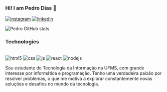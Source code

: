 ### Hi! I am Pedro Dias 👏

[![instagram](https://img.shields.io/badge/Instagram-E4405F?style=for-the-badge&logo=instagram&logoColor=white)](https://www.instagram.com/pedro.hndias?igsh=MWp0dnhzYTQycWV6Nw==)
[![linkedin](https://img.shields.io/badge/LinkedIn-0077B5?style=for-the-badge&logo=linkedin&logoColor=white)](https://www.linkedin.com/in/pedro-henrique-7b54162a4?utm_source=share&utm_campaign=share_via&utm_content=profile&utm_medium=ios_app)

![Pedro GitHub stats](https://github-readme-stats.vercel.app/api?username=Devpdias&show_icons=true&theme=radical)


### Technologies
<div style="display: inline_block"><br>
  <img aling="center" alt= "html5" src="https://img.shields.io/badge/HTML5-E34F26?style=for-the-badge&logo=html5&logoColor=white">
  <img aling="center" alt= "css" src="https://img.shields.io/badge/CSS3-1572B6?style=for-the-badge&logo=css3&logoColor=white">
  <img aling="center" alt= "js" src="https://img.shields.io/badge/JavaScript-F7DF1E?style=for-the-badge&logo=javascript&logoColor=black">
  <img aling="center" alt= "react" src="https://img.shields.io/badge/React-20232A?style=for-the-badge&logo=react&logoColor=61DAFB">
  <img aling="center" alt= "nodejs" src="https://img.shields.io/badge/Node.js-43853D?style=for-the-badge&logo=node.js&logoColor=white">
<div>



Sou estudante de Tecnologia da Informação na UFMS, com grande interesse por informática e programação. Tenho uma verdadeira paixão por resolver problemas, o que me motiva a explorar constantemente novas soluções e desafios no mundo da tecnologia.
